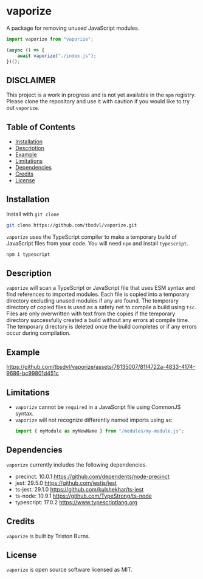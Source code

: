 # vaporize

A package for removing unused JavaScript modules.

```javascript
import vaporize from "vaporize";

(async () => {
    await vaporize("./index.js");
})();
```

## **DISCLAIMER**
This project is a work in progress and is not yet available in the `npm` registry. Please clone the repository and use it with caution if you would like to try out `vaporize`.

## Table of Contents
- <a href="#installation">Installation</a>
- <a href="#description">Description</a>
- <a href="#example">Example</a>
- <a href="#limitations">Limitations</a>
- <a href="#dependencies">Dependencies</a>
- <a href="#credits">Credits</a>
- <a href="#license">License</a>


## Installation

<!--
Can install vaporize using npm.
vaporize uses the typescript compiler to make a temporary build of your ES6 JavaScript and TypeScript files.
--->
<!--
Initalize a new `npm` project.
```bash
npm init -y
```

Install `vaporize`.
```bash
npm i typescript vaporize
```
-->

Install with `git clone`
```bash
git clone https://github.com/tbsdvl/vaporize.git
```

`vaporize` uses the TypeScript compiler to make a temporary build of JavaScript files from your code. You will need `npm` and install `typescript`.
```bash
npm i typescript
```

## Description
`vaporize` will scan a TypeScript or JavaScript file that uses ESM syntax and find references to imported modules. Each file is copied into a temporary directory excluding unused modules if any are found. The temporary directory of copied files is used as a safety net to compile a build using `tsc`. Files are only overwritten with text from the copies if the temporary directory successfully created a build without any errors at compile time. The temporary directory is deleted once the build completes or if any errors occur during compilation.

## Example


https://github.com/tbsdvl/vaporize/assets/76135007/81f4722a-4833-4174-9686-bc99801d451c



## Limitations

<!-- vaporize cannot be required using CommonJS syntax. --->
- `vaporize` cannot be `required` in a JavaScript file using CommonJS syntax.
- `vaporize` will not recognize differently named imports using `as`:
  ```javascript
  import { myModule as myNewName } from "/modules/my-module.js";
  ```

## Dependencies

`vaporize` currently includes the following dependencies.

- precinct: 10.0.1 <a href="https://github.com/dependents/node-precinct">https://github.com/dependents/node-precinct</a>
- jest: 29.5.0 <a href="https://github.com/jestjs/jest">https://github.com/jestjs/jest</a>
- ts-jest: 29.1.0 <a href="https://github.com/kulshekhar/ts-jest">https://github.com/kulshekhar/ts-jest</a>
- ts-node: 10.9.1 <a href="https://github.com/TypeStrong/ts-node">https://github.com/TypeStrong/ts-node</a>
- typescript: 17.0.2 <a href="https://www.typescriptlang.org">https://www.typescriptlang.org</a>

## Credits
`vaporize` is built by Triston Burns.

## License
`vaporize` is open source software licensed as MIT.
